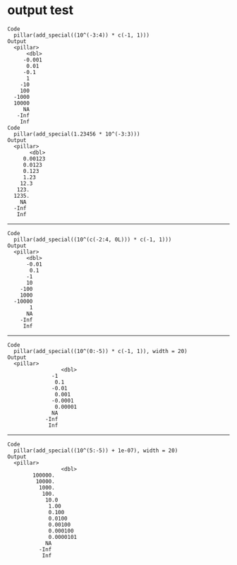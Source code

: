 # output test

    Code
      pillar(add_special((10^(-3:4)) * c(-1, 1)))
    Output
      <pillar>
          <dbl>
         -0.001
          0.01 
         -0.1  
          1    
        -10    
        100    
      -1000    
      10000    
         NA    
       -Inf    
        Inf    
    Code
      pillar(add_special(1.23456 * 10^(-3:3)))
    Output
      <pillar>
           <dbl>
         0.00123
         0.0123 
         0.123  
         1.23   
        12.3    
       123.     
      1235.     
        NA      
      -Inf      
       Inf      

---

    Code
      pillar(add_special((10^(c(-2:4, 0L))) * c(-1, 1)))
    Output
      <pillar>
          <dbl>
          -0.01
           0.1 
          -1   
          10   
        -100   
        1000   
      -10000   
           1   
          NA   
        -Inf   
         Inf   

---

    Code
      pillar(add_special((10^(0:-5)) * c(-1, 1)), width = 20)
    Output
      <pillar>
                     <dbl>
                  -1      
                   0.1    
                  -0.01   
                   0.001  
                  -0.0001 
                   0.00001
                  NA      
                -Inf      
                 Inf      

---

    Code
      pillar(add_special((10^(5:-5)) + 1e-07), width = 20)
    Output
      <pillar>
                     <dbl>
            100000.       
             10000.       
              1000.       
               100.       
                10.0      
                 1.00     
                 0.100    
                 0.0100   
                 0.00100  
                 0.000100 
                 0.0000101
                NA        
              -Inf        
               Inf        

